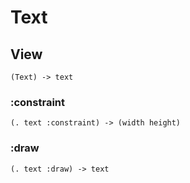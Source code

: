 # Text

## View

```code
(Text) -> text
```

### :constraint

```code
(. text :constraint) -> (width height)
```

### :draw

```code
(. text :draw) -> text
```

